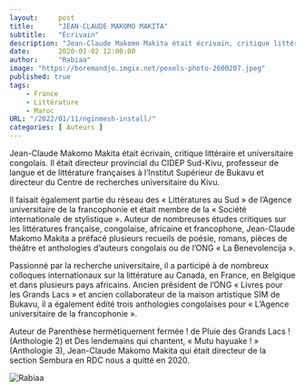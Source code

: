 ```yaml
---
layout:     post 
title:      "JEAN-CLAUDE MAKOMO MAKITA"
subtitle:   "Écrivain"
description: "Jean-Claude Makomo Makita était écrivain, critique littéraire et universitaire congolais. Il était directeur provincial du CIDEP Sud-Kivu, professeur de langue et de littérature françaises à l’Institut Supérieur de Bukavu et directeur du Centre de recherches universitaire du Kivu.  "
date:       2020-01-02 12:00:00
author:     "Rabiaa"
image: "https://boremandjo.imgix.net/pexels-photo-2600207.jpeg"
published: true
tags:
    - France 
    - Littérature
    - Maroc
URL: "/2022/01/11/nginmesh-install/"
categories: [ Auteurs ]
---
```


Jean-Claude Makomo Makita était écrivain, critique littéraire et universitaire congolais. Il était directeur provincial du CIDEP Sud-Kivu, professeur de langue et de littérature françaises à l’Institut Supérieur de Bukavu et directeur du Centre de recherches universitaire du Kivu. 

Il faisait également partie du réseau des « Littératures au Sud » de l’Agence universitaire de la francophonie et était membre de la « Société internationale de stylistique ». Auteur de nombreuses études critiques sur les littératures française, congolaise, africaine et francophone, Jean-Claude Makomo Makita a préfacé plusieurs recueils de poésie, romans, pièces de théâtre et anthologies d’auteurs congolais ou de l’ONG « La Benevolencija ». 

Passionné par la recherche universitaire, il a participé à de nombreux colloques internationaux sur la littérature au Canada, en France, en Belgique et dans plusieurs pays africains. Ancien président de l’ONG « Livres pour les Grands Lacs » et ancien collaborateur de la maison artistique SIM de Bukavu, il a également édité trois anthologies congolaises pour « L’Agence universitaire de la francophonie ». 

Auteur de Parenthèse hermétiquement fermée ! de Pluie des Grands Lacs ! (Anthologie 2) et Des lendemains qui chantent, « Mutu hayuake ! » (Anthologie 3), Jean-Claude Makomo Makita qui était directeur de la section Sembura en RDC nous a quitté en 2020.



![Rabiaa](https://boremandjo.imgix.net/Jean-Claude%20Makomo.PNG)